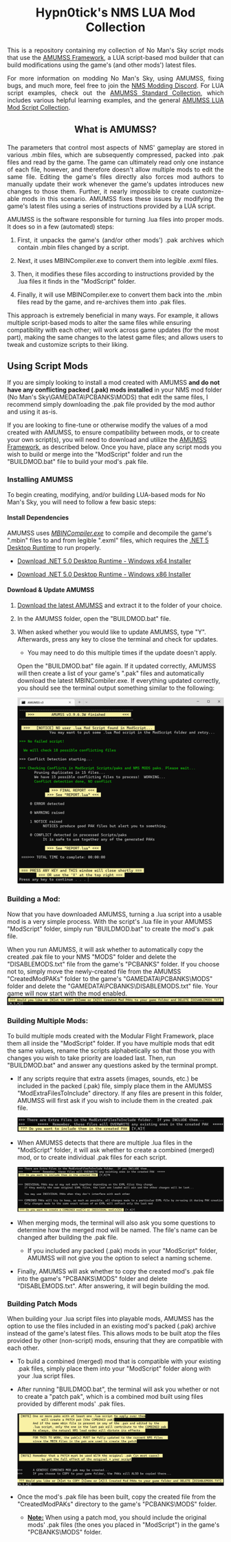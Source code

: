 # <p align="center">Hypn0tick's NMS LUA Mod Collection</p>

<p align="justify">This is a repository containing my collection of No Man's Sky script mods that use the <a href="https://github.com/HolterPhylo/AMUMSS">AMUMSS Framework</a>, a LUA script-based mod builder that can build modifications using the game's (and other mods') latest files.</p>

<p align="justify">For more information on modding No Man's Sky, using AMUMSS, fixing bugs, and much more, feel free to join the <a href="https://discord.gg/5Bb3pYYVyV">NMS Modding Discord</a>. For LUA script examples, check out the <a href="https://github.com/MetaIdea/nms-amumss-lua-mod-script-collection/tree/main/amumss-standard-collection">AMUMSS Standard Collection</a>, which includes various helpful learning examples, and the general <a href="https://github.com/MetaIdea/nms-amumss-lua-mod-script-collection">AMUMSS LUA Mod Script Collection</a>.</p>

## <p align="center">What is AMUMSS?</p>

<p align="justify">The parameters that control most aspects of NMS' gameplay are stored in various .mbin files, which are subsequently compressed, packed into .pak files and read by the game. The game can ultimately read only one instance of each file, however, and therefore doesn't allow multiple mods to edit the same file. Editing the game's files directly also forces mod authors to manually update their work whenever the game's updates introduces new changes to those them. Further, it nearly impossible to create customize-able mods in this scenario. AMUMSS fixes these issues by modifying the game's latest files using a series of instructions provided by a LUA script.</p>

<p align="justify">AMUMSS is the software responsible for turning .lua files into proper mods. It does so in a few (automated) steps:</p>

1. <p align="justify">First, it unpacks the game's (and/or other mods') .pak archives which contain .mbin files changed by a script.</p>

2. Next, it uses MBINCompiler.exe to convert them into legible .exml files.

3. Then, it modifies these files according to instructions provided by the .lua files it finds in the "ModScript" folder.

4. Finally, it will use MBINCompiler.exe to convert them back into the .mbin files read by the game, and re-archives them into .pak files.

This approach is extremely beneficial in many ways. For example, it allows multiple script-based mods to alter the same files while ensuring compatibility with each other; will work across game updates (for the most part), making the same changes to the latest game files; and allows users to tweak and customize scripts to their liking.

## Using Script Mods

If you are simply looking to install a mod created with AMUMSS **and do not have any conflicting packed (.pak) mods installed** in your NMS mod folder (No Man's Sky\GAMEDATA\PCBANKS\MODS) that edit the same files, I recommend simply downloading the .pak file provided by the mod author and using it as-is.

If you are looking to fine-tune or otherwise modify the values of a mod created with AMUMSS, to ensure compatibility between mods, or to create your own script(s), you will need to download and utilize the [AMUMSS Framework](https://github.com/HolterPhylo/AMUMSS), as described below. Once you have, place any script mods you wish to build or merge into the "ModScript" folder and run the "BUILDMOD.bat" file to build your mod's .pak file.

### Installing AMUMSS

To begin creating, modifying, and/or building LUA-based mods for No Man's Sky, you will need to follow a few basic steps:

#### Install Dependencies

AMUMSS uses [*MBINCompiler.exe*](https://github.com/monkeyman192/MBINCompiler) to compile and decompile the game's ".mbin" files to and from legible ".exml" files, which requires the [.NET 5 Desktop Runtime](https://dotnet.microsoft.com/en-us/download/dotnet/5.0/runtime) to run properly.

- [Download .NET 5.0 Desktop Runtime - Windows x64 Installer](https://dotnet.microsoft.com/en-us/download/dotnet/thank-you/runtime-desktop-5.0.17-windows-x64-installer)

- [Download .NET 5.0 Desktop Runtime - Windows x86 Installer](https://dotnet.microsoft.com/en-us/download/dotnet/thank-you/runtime-desktop-5.0.17-windows-x86-installer)

#### Download & Update AMUMSS

1. [Download the latest AMUMSS](https://github.com/HolterPhylo/AMUMSS/releases) and extract it to the folder of your choice.

2. In the AMUMSS folder, open the "BUILDMOD.bat" file.

3. When asked whether you would like to update AMUMSS, type "Y". Afterwards, press any key to close the terminal and check for updates.
   
   - You may need to do this multiple times if the update doesn't apply.
   
   Open the "BUILDMOD.bat" file again. If it updated correctly, AMUMSS will then create a list of your game's ".pak" files and automatically download the latest MBINCombiler.exe. If everything updated correctly, you should see the terminal output something similar to the following:
   
   <img title="" src="./00 - Assets/AMUMSS_Update.png" title="AMUMSS Update" alt="AMUMSS_Install.png" width="487" data-align="center">

### Building a Mod:

Now that you have downloaded AMUMSS, turning a .lua script into a usable mod is a very simple process. With the script's .lua file in your AMUMSS "ModScript" folder, simply run "BUILDMOD.bat" to create the mod's .pak file. 

When you run AMUMSS, it will ask whether to automatically copy the created .pak file to your NMS "MODS" folder and delete the "DISABLEMODS.txt" file from the game's "PCBANKS" folder. If you choose not to, simply move the newly-created file from the AMUMSS "CreatedModPAKs" folder to the game's "GAMEDATA\PCBANKS\MODS" folder and delete the "GAMEDATA\PCBANKS\DISABLEMODS.txt" file. Your game will now start with the mod enabled.<img src="./00 - Assets/Example_Move_Mod.png" title="AMUMSS Copy File Example" alt="Example_Move_Mod.png" data-align="center">

### Building Multiple Mods:

To build multiple mods created with the Modular Flight Framework, place them all inside the "ModScript" folder. If you have multiple mods that edit the same values, rename the scripts alphabetically so that those you with changes you wish to take priority are loaded last. Then, run "BUILDMOD.bat" and answer any questions asked by the terminal prompt.

- If any scripts require that extra assets (images, sounds, etc.) be included in the packed (.pak) file, simply place them in the AMUMSS "ModExtraFilesToInclude" directory. If any files are present in this folder, AMUMSS will first ask if you wish to include them in the created .pak file.
  
  <img src="./00 - Assets/Example_Include_Assets.png" title="Include Assets Example" alt="Example_Include_Assets.png" data-align="center">

- When AMUMSS detects that there are multiple .lua files in the "ModScript" folder, it will ask whether to create a combined (merged) mod, or to create individual .pak files for each script.
  
  <img src="./00 - Assets/Example_Merged_Mod.png" title="Combined Mod Example" alt="Example_Merged_Mod.png" data-align="center">

- When merging mods, the terminal will also ask you some questions to determine how the merged mod will be named. The file's name can be changed after building the .pak file.
  
  - If you included any packed (.pak) mods in your "ModScript" folder, AMUMSS will not give you the option to select a naming scheme.

- Finally, AMUMSS will ask whether to copy the created mod's .pak file into the game's "PCBANKS\MODS" folder and delete "DISABLEMODS.txt". After answering, it will begin building the mod.

### Building Patch Mods

When building your .lua script files into playable mods, AMUMSS has the option to use the files included in an existing mod's packed (.pak) archive instead of the game's latest files. This allows mods to be built atop the files provided by other (non-script) mods, ensuring that they are compatible with each other.

- To build a combined (merged) mod that is compatible with your existing .pak files, simply place them into your "ModScript" folder along with your .lua script files.

- After running "BUILDMOD.bat", the terminal will ask you whether or not to create a "patch pak", which is a combined mod built using files provided by different mods' .pak files.
  
  <img src="./00 - Assets/Example_Patched_Mod.png" title="Patch Mod Example" alt="Example_Patched_Mod.png" data-align="center">

- Once the mod's .pak file has been built, copy the created file from the "CreatedModPAKs" directory to the game's "PCBANKS\MODS" folder.
  
  - <ins>**Note:**</ins> When using a patch mod, you should include the original mods' .pak files (the ones you placed in "ModScript") in the game's "PCBANKS\MODS" folder.
